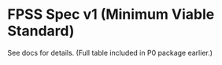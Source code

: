 # FPSS Spec v1 (Minimum Viable Standard)

See docs for details. (Full table included in P0 package earlier.)
